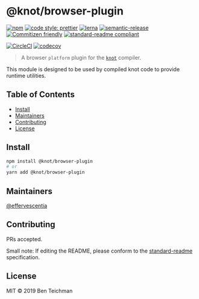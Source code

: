 # @knot/browser-plugin

[![npm](https://img.shields.io/npm/v/@knot/browser-plugin?style=flat-square)](http://npm.im/@knot/browser-plugin)
[![code style: prettier](https://img.shields.io/badge/code_style-prettier-ff69b4.svg?style=flat-square)](https://github.com/prettier/prettier)
[![lerna](https://img.shields.io/badge/maintained%20with-lerna-cc00ff.svg?style=flat-square)](https://lerna.js.org/)
[![semantic-release](https://img.shields.io/badge/%20%20%F0%9F%93%A6%F0%9F%9A%80-semantic--release-e10079.svg?style=flat-square)](https://github.com/semantic-release/semantic-release)
[![Commitizen friendly](https://img.shields.io/badge/commitizen-friendly-brightgreen.svg?style=flat-square)](http://commitizen.github.io/cz-cli/)
[![standard-readme compliant](https://img.shields.io/badge/standard--readme-OK-green.svg?style=flat-square)](https://github.com/RichardLitt/standard-readme)

[![CircleCI](https://img.shields.io/circleci/build/gh/effervescentia/knot?style=flat-square&token=c6d265c2c3ae9fea01043c75299974616b6498b0)](https://circleci.com/gh/effervescentia/knot)
[![codecov](https://codecov.io/gh/effervescentia/knot/branch/master/graph/badge.svg?flag=browser-plugin)](https://codecov.io/gh/effervescentia/knot)

> A browser `platform` plugin for the [`knot`](https://github.com/effervescentia/knot) compiler.

This module is designed to be used by compiled knot code to provide runtime utilities.

## Table of Contents

- [Install](#install)
- [Maintainers](#maintainers)
- [Contributing](#contributing)
- [License](#license)

## Install

```sh
npm install @knot/browser-plugin
# or
yarn add @knot/browser-plugin
```

## Maintainers

[@effervescentia](https://github.com/effervescentia)

## Contributing

PRs accepted.

Small note: If editing the README, please conform to the [standard-readme](https://github.com/RichardLitt/standard-readme) specification.

## License

MIT © 2019 Ben Teichman
